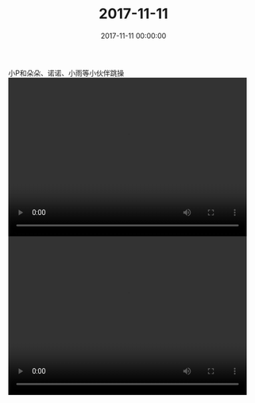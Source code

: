 ﻿---
title: "2017-11-11"
date: 2017-11-11 00:00:00
tags: 视频
categories: 其他人
---
小P和朵朵、诺诺、小雨等小伙伴跳操
<video src="http://oy07drb41.bkt.clouddn.com/1d911ab771d0bcb45564f078bf7eae9a.mp4" width="480" height="320" controls>
your browser does not support the video tag
</video>
<video src="http://oy07drb41.bkt.clouddn.com/31baac138825ee983b469ff319612de5.mp4" width="480" height="320" controls>
your browser does not support the video tag
</video>

